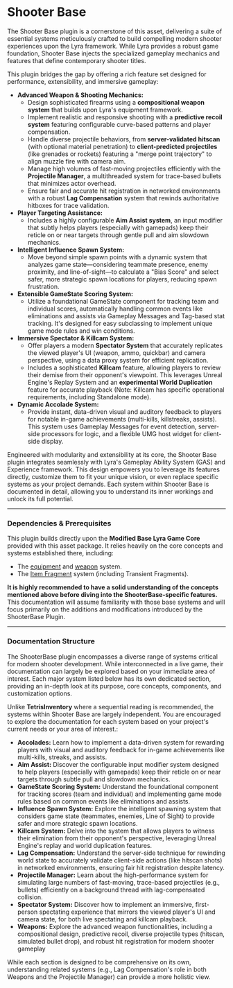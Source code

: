 # Shooter Base

The Shooter Base plugin is a cornerstone of this asset, delivering a suite of essential systems meticulously crafted to build compelling modern shooter experiences upon the Lyra framework. While Lyra provides a robust game foundation, Shooter Base injects the specialized gameplay mechanics and features that define contemporary shooter titles.

This plugin bridges the gap by offering a rich feature set designed for performance, extensibility, and immersive gameplay:

* **Advanced Weapon & Shooting Mechanics:**
  * Design sophisticated firearms using a **compositional weapon system** that builds upon Lyra's equipment framework.
  * Implement realistic and responsive shooting with a **predictive recoil system** featuring configurable curve-based patterns and player compensation.
  * Handle diverse projectile behaviors, from **server-validated hitscan** (with optional material penetration) to **client-predicted projectiles** (like grenades or rockets) featuring a "merge point trajectory" to align muzzle fire with camera aim.
  * Manage high volumes of fast-moving projectiles efficiently with the **Projectile Manager**, a multithreaded system for trace-based bullets that minimizes actor overhead.
  * Ensure fair and accurate hit registration in networked environments with a robust **Lag Compensation** system that rewinds authoritative hitboxes for trace validation.
* **Player Targeting Assistance:**&#x20;
  * Includes a highly configurable **Aim Assist system**, an input modifier that subtly helps players (especially with gamepads) keep their reticle on or near targets through gentle pull and aim slowdown mechanics.
* **Intelligent Influence Spawn System:**
  * Move beyond simple spawn points with a dynamic system that analyzes game state—considering teammate presence, enemy proximity, and line-of-sight—to calculate a "Bias Score" and select safer, more strategic spawn locations for players, reducing spawn frustration.
* **Extensible GameState Scoring System:**
  * Utilize a foundational GameState component for tracking team and individual scores, automatically handling common events like eliminations and assists via Gameplay Messages and Tag-based stat tracking. It's designed for easy subclassing to implement unique game mode rules and win conditions.
* **Immersive Spectator & Killcam System:**
  * Offer players a modern **Spectator System** that accurately replicates the viewed player's UI (weapon, ammo, quickbar) and camera perspective, using a data proxy system for efficient replication.
  * Includes a sophisticated **Killcam** feature, allowing players to review their demise from their opponent's viewpoint. This leverages Unreal Engine's Replay System and an **experimental World Duplication** feature for accurate playback (Note: Killcam has specific operational requirements, including Standalone mode).
* **Dynamic Accolade System:**
  * Provide instant, data-driven visual and auditory feedback to players for notable in-game achievements (multi-kills, killstreaks, assists). This system uses Gameplay Messages for event detection, server-side processors for logic, and a flexible UMG host widget for client-side display.

Engineered with modularity and extensibility at its core, the Shooter Base plugin integrates seamlessly with Lyra's Gameplay Ability System (GAS) and Experience framework. This design empowers you to leverage its features directly, customize them to fit your unique vision, or even replace specific systems as your project demands. Each system within Shooter Base is documented in detail, allowing you to understand its inner workings and unlock its full potential.

***

### Dependencies & Prerequisites

This plugin builds directly upon the **Modified Base Lyra Game Core** provided with this asset package. It relies heavily on the core concepts and systems established there, including:

* The [equipment](../../base-lyra-modified/equipment/) and [weapon](../../base-lyra-modified/weapons/) system.
* The [Item Fragment](../../base-lyra-modified/items/items-and-fragments/) system (including Transient Fragments).

**It is highly recommended to have a solid understanding of the concepts mentioned above before diving into the ShooterBase-specific features.** This documentation will assume familiarity with those base systems and will focus primarily on the additions and modifications introduced by the ShooterBase Plugin.

***

### Documentation Structure

The ShooterBase plugin encompasses a diverse range of systems critical for modern shooter development. While interconnected in a live game, their documentation can largely be explored based on your immediate area of interest. Each major system listed below has its own dedicated section, providing an in-depth look at its purpose, core concepts, components, and customization options.

Unlike **TetrisInventory** where a sequential reading is recommended, the systems within Shooter Base are largely independent. You are encouraged to explore the documentation for each system based on your project's current needs or your area of interest.:

* **Accolades:** Learn how to implement a data-driven system for rewarding players with visual and auditory feedback for in-game achievements like multi-kills, streaks, and assists.
* **Aim Assist:** Discover the configurable input modifier system designed to help players (especially with gamepads) keep their reticle on or near targets through subtle pull and slowdown mechanics.
* **GameState Scoring System:** Understand the foundational component for tracking scores (team and individual) and implementing game mode rules based on common events like eliminations and assists.
* **Influence Spawn System:** Explore the intelligent spawning system that considers game state (teammates, enemies, Line of Sight) to provide safer and more strategic spawn locations.
* **Killcam System:** Delve into the system that allows players to witness their elimination from their opponent's perspective, leveraging Unreal Engine's replay and world duplication features.
* **Lag Compensation:** Understand the server-side technique for rewinding world state to accurately validate client-side actions (like hitscan shots) in networked environments, ensuring fair hit registration despite latency.
* **Projectile Manager:** Learn about the high-performance system for simulating large numbers of fast-moving, trace-based projectiles (e.g., bullets) efficiently on a background thread with lag-compensated collision.
* **Spectator System:** Discover how to implement an immersive, first-person spectating experience that mirrors the viewed player's UI and camera state, for both live spectating and killcam playback.
* **Weapons:** Explore the advanced weapon functionalities, including a compositional design, predictive recoil, diverse projectile types (hitscan, simulated bullet drop), and robust hit registration for modern shooter gameplay

While each section is designed to be comprehensive on its own, understanding related systems (e.g., Lag Compensation's role in both Weapons and the Projectile Manager) can provide a more holistic view.
